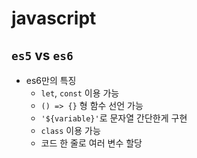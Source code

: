 # javascript
## `es5` vs `es6`
- es6만의 특징
    - `let`, `const` 이용 가능
    - `() => {}` 형 함수 선언 가능
    - `'${variable}'`로 문자열 간단한게 구현
    - `class` 이용 가능
    - 코드 한 줄로 여러 변수 할당